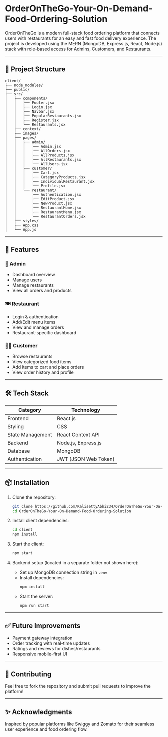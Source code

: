 # OrderOnTheGo-Your-On-Demand-Food-Ordering-Solution


OrderOnTheGo is a modern full-stack food ordering platform that connects users with restaurants for an easy and fast food delivery experience. The project is developed using the MERN (MongoDB, Express.js, React, Node.js) stack with role-based access for Admins, Customers, and Restaurants.

---

## 📁 Project Structure

```
client/
├── node_modules/
├── public/
├── src/
│   ├── components/
│   │   ├── Footer.jsx
│   │   ├── Login.jsx
│   │   ├── Navbar.jsx
│   │   ├── PopularRestaurants.jsx
│   │   ├── Register.jsx
│   │   └── Restaurants.jsx
│   ├── context/
│   ├── images/
│   ├── pages/
│   │   ├── admin/
│   │   │   ├── Admin.jsx
│   │   │   ├── AllOrders.jsx
│   │   │   ├── AllProducts.jsx
│   │   │   ├── AllRestaurants.jsx
│   │   │   └── AllUsers.jsx
│   │   ├── customer/
│   │   │   ├── Cart.jsx
│   │   │   ├── CategoryProducts.jsx
│   │   │   ├── IndividualRestaurant.jsx
│   │   │   └── Profile.jsx
│   │   └── restaurant/
│   │       ├── Authentication.jsx
│   │       ├── EditProduct.jsx
│   │       ├── NewProduct.jsx
│   │       ├── RestaurantHome.jsx
│   │       ├── RestaurantMenu.jsx
│   │       └── RestaurantOrders.jsx
│   ├── styles/
│   ├── App.css
│   └── App.js
```

---

## 🚀 Features

### 👤 Admin
- Dashboard overview
- Manage users
- Manage restaurants
- View all orders and products

### 🍽️ Restaurant
- Login & authentication
- Add/Edit menu items
- View and manage orders
- Restaurant-specific dashboard

### 🧑‍💻 Customer
- Browse restaurants
- View categorized food items
- Add items to cart and place orders
- View order history and profile

---

## 🛠️ Tech Stack

| Category       | Technology         |
|----------------|--------------------|
| Frontend       | React.js           |
| Styling        | CSS                |
| State Management | React Context API |
| Backend        | Node.js, Express.js |
| Database       | MongoDB            |
| Authentication | JWT (JSON Web Token) |

---

## 📦 Installation

1. Clone the repository:
   ```bash
   git clone https://github.com/KalisettyAbhi234/OrderOnTheGo-Your-On-Demand-Food-Ordering-Solution.git
   cd OrderOnTheGo-Your-On-Demand-Food-Ordering-Solution
   ```

2. Install client dependencies:
   ```bash
   cd client
   npm install
   ```

3. Start the client:
   ```bash
   npm start
   ```

4. Backend setup (located in a separate folder not shown here):
   - Set up MongoDB connection string in `.env`
   - Install dependencies:
     ```bash
     npm install
     ```
   - Start the server:
     ```bash
     npm run start
     ```

---

## ✅ Future Improvements

- Payment gateway integration
- Order tracking with real-time updates
- Ratings and reviews for dishes/restaurants
- Responsive mobile-first UI

---

## 🙌 Contributing

Feel free to fork the repository and submit pull requests to improve the platform!

---



## ✨ Acknowledgments

Inspired by popular platforms like Swiggy and Zomato for their seamless user experience and food ordering flow.
